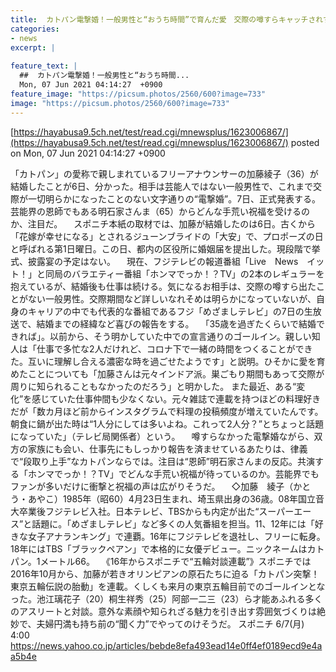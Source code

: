 ```yaml
---
title:  カトパン電撃婚！一般男性と“おうち時間”で育んだ愛　交際の噂すらキャッチされず  
categories:
- news
excerpt: |
  
feature_text: |
  ##  カトパン電撃婚！一般男性と“おうち時間...
  Mon, 07 Jun 2021 04:14:27  +0900
feature_image: "https://picsum.photos/2560/600?image=733"
image: "https://picsum.photos/2560/600?image=733"
---
```


[https://hayabusa9.5ch.net/test/read.cgi/mnewsplus/1623006867/](https://hayabusa9.5ch.net/test/read.cgi/mnewsplus/1623006867/)
posted on Mon, 07 Jun 2021 04:14:27  +0900

<!--more-->

「カトパン」の愛称で親しまれているフリーアナウンサーの加藤綾子（36）が結婚したことが6日、分かった。相手は芸能人ではない一般男性で、これまで交際が一切明らかになったことのない文字通りの“電撃婚”。7日、正式発表する。芸能界の恩師でもある明石家さんま（65）からどんな手荒い祝福を受けるのか、注目だ。 　スポニチ本紙の取材では、加藤が結婚したのは6日。古くから「花嫁が幸せになる」とされるジューンブライドの「大安」で、プロポーズの日と呼ばれる第1日曜日。この日、都内の区役所に婚姻届を提出した。現段階で挙式、披露宴の予定はない。 　現在、フジテレビの報道番組「Live　News　イット！」と同局のバラエティー番組「ホンマでっか！？TV」の2本のレギュラーを抱えているが、結婚後も仕事は続ける。気になるお相手は、交際の噂すら出たことがない一般男性。交際期間など詳しいなれそめは明らかになっていないが、自身のキャリアの中でも代表的な番組であるフジ「めざましテレビ」の7日の生放送で、結婚までの経緯など喜びの報告をする。 　「35歳を過ぎたくらいで結婚できれば」。以前から、そう明かしていた中での宣言通りのゴールイン。親しい知人は「仕事で多忙な2人だけれど、コロナ下で一緒の時間をつくることができた。互いに理解し合える濃密な時を過ごせたようです」と説明。ひそかに愛を育めたことについても「加藤さんは元々インドア派。巣ごもり期間もあって交際が周りに知られることもなかったのだろう」と明かした。 また最近、ある“変化”を感じていた仕事仲間も少なくない。元々雑誌で連載を持つほどの料理好きだが「数カ月ほど前からインスタグラムで料理の投稿頻度が増えていたんです。朝食に鍋が出た時は“1人分にしては多いよね。これって2人分？”とちょっと話題になっていた」（テレビ局関係者）という。 　噂すらなかった電撃婚ながら、双方の家族にも会い、仕事先にもしっかり報告を済ませているあたりは、律義で“段取り上手”なカトパンならでは。注目は“恩師”明石家さんまの反応。共演する「ホンマでっか！？TV」でどんな手荒い祝福が待っているのか。芸能界でもファンが多いだけに衝撃と祝福の声は広がりそうだ。 　◇加藤　綾子（かとう・あやこ）1985年（昭60）4月23日生まれ、埼玉県出身の36歳。08年国立音大卒業後フジテレビ入社。日本テレビ、TBSからも内定が出た“スーパーエース”と話題に。「めざましテレビ」など多くの人気番組を担当。11、12年には「好きな女子アナランキング」で連覇。16年にフジテレビを退社し、フリーに転身。18年にはTBS「ブラックペアン」で本格的に女優デビュー。ニックネームはカトパン。1メートル66。 　《16年からスポニチで“五輪対談連載”》スポニチでは2016年10月から、加藤が若きオリンピアンの原石たちに迫る「カトパン突撃！東京五輪伝説の胎動」を連載。くしくも来月の東京五輪目前でのゴールインとなった。池江璃花子（20）桐生祥秀（25）阿部一二三（23）ら才能あふれる多くのアスリートと対談。意外な素顔や知られざる魅力を引き出す雰囲気づくりは絶妙で、夫婦円満も持ち前の“聞く力”でやってのけそうだ。 スポニチ 6/7(月) 4:00 https://news.yahoo.co.jp/articles/bebde8efa493ead14e0ff4ef0189ecd9e4aa5b4e

